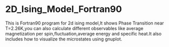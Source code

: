 # 2D_Ising_Model_Fortran90
This is Fortran90 program for 2d ising model,It shows Phase Transition near T=2.26K,you can also calculate different observables like average magnetization per spin,fluctuation,average energy and specific heat.It also includes how to visualize the microstates using gnuplot.
